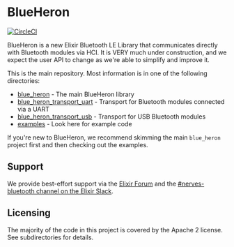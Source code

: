 # BlueHeron

[![CircleCI](https://circleci.com/gh/smartrent/blue_heron.svg?style=svg)](https://circleci.com/gh/smartrent/blue_heron)

BlueHeron is a new Elixir Bluetooth LE Library that communicates directly with
Bluetooth modules via HCI. It is VERY much under construction, and we expect the
user API to change as we're able to simplify and improve it.

This is the main repository. Most information is in one of the following
directories:

* [blue_heron](blue_heron) - The main BlueHeron library
* [blue_heron_transport_uart](blue_heron_transport_uart) - Transport for
  Bluetooth modules connected via a UART
* [blue_heron_transport_usb](blue_heron_transport_usb) - Transport for
  USB Bluetooth modules
* [examples](examples) - Look here for example code

If you're new to BlueHeron, we recommend skimming the main `blue_heron` project
first and then checking out the examples.

## Support

We provide best-effort support via the [Elixir Forum](https://elixirforum.com/)
and the [#nerves-bluetooth channel on the Elixir
Slack](https://elixir-slackin.herokuapp.com/).

## Licensing

The majority of the code in this project is covered by the Apache 2 license. See
subdirectories for details.


